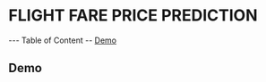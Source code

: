 <h1> FLIGHT FARE PRICE PREDICTION </h1>
---
Table of Content
--
<a href="#demo">Demo</a>

<h2> Demo </h2>

